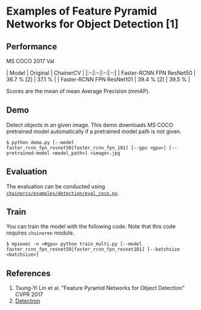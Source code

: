 # Examples of Feature Pyramid Networks for Object Detection [1]

## Performance
MS COCO 2017 Val

| Model | Original | ChainerCV |
|:-:|:-:|:-:|:-:|
| Faster-RCNN FPN ResNet50 | 36.7 % [2] | 37.1 % |
| Faster-RCNN FPN ResNet101 | 39.4 % [2] | 39.5 % |

Scores are the mean of mean Average Precision (mmAP).

## Demo
Detect objects in an given image. This demo downloads MS COCO pretrained model automatically if a pretrained model path is not given.
```
$ python demo.py [--model faster_rcnn_fpn_resnet50|faster_rcnn_fpn_101] [--gpu <gpu>] [--pretrained-model <model_path>] <image>.jpg
```

## Evaluation
The evaluation can be conducted using [`chainercv/examples/detection/eval_coco.py`](https://github.com/chainer/chainercv/blob/master/examples/detection).

## Train
You can train the model with the following code.
Note that this code requires `chainermn` module.
```
$ mpiexec -n <#gpu> python train_multi.py [--model faster_rcnn_fpn_resnet50|faster_rcnn_fpn_resnet101] [--batchsize <batchsize>]
```

## References
1. Tsung-Yi Lin et al. "Feature Pyramid Networks for Object Detection" CVPR 2017
2. [Detectron](https://github.com/facebookresearch/Detectron)
